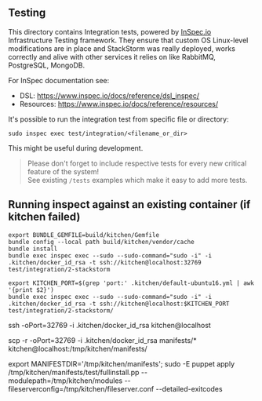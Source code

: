 ## Testing
This directory contains Integration tests, powered by [InSpec.io](https://www.inspec.io/) Infrastructure Testing framework.
They ensure that custom OS Linux-level modifications are in place and StackStorm was really deployed, works correctly and alive with other services it relies on like RabbitMQ, PostgreSQL, MongoDB.

For InSpec documentation see: 
- DSL: https://www.inspec.io/docs/reference/dsl_inspec/
- Resources: https://www.inspec.io/docs/reference/resources/

It's possible to run the integration test from specific file or directory: 
```
sudo inspec exec test/integration/<filename_or_dir>
```
This might be useful during development.

> Please don't forget to include respective tests for every new critical feature of the system!<br>
> See existing `/tests` examples which make it easy to add more tests.


## Running inspect against an existing container (if kitchen failed)

``` shell
export BUNDLE_GEMFILE=build/kitchen/Gemfile
bundle config --local path build/kitchen/vendor/cache
bundle install
bundle exec inspec exec --sudo --sudo-command="sudo -i" -i .kitchen/docker_id_rsa -t ssh://kitchen@localhost:32769 test/integration/2-stackstorm
```

``` shell
export KITCHEN_PORT=$(grep 'port:' .kitchen/default-ubuntu16.yml | awk '{print $2}')
bundle exec inspec exec --sudo --sudo-command="sudo -i" -i .kitchen/docker_id_rsa -t ssh://kitchen@localhost:$KITCHEN_PORT test/integration/2-stackstorm/
```

ssh -oPort=32769 -i .kitchen/docker_id_rsa kitchen@localhost

scp -r -oPort=32769 -i .kitchen/docker_id_rsa manifests/* kitchen@localhost:/tmp/kitchen/manifests/


export MANIFESTDIR='/tmp/kitchen/manifests'; sudo -E puppet apply /tmp/kitchen/manifests/test/fullinstall.pp --modulepath=/tmp/kitchen/modules --fileserverconfig=/tmp/kitchen/fileserver.conf      --detailed-exitcodes
